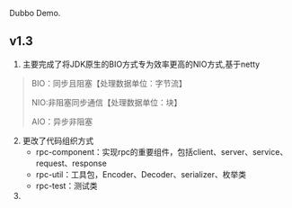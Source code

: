 Dubbo Demo.

## v1.3

1. 主要完成了将JDK原生的BIO方式专为效率更高的NIO方式,基于netty

>BIO：同步且阻塞【处理数据单位：字节流】
>
>NIO:非阻塞同步通信【处理数据单位：块】
>
>AIO：异步非阻塞

2. 更改了代码组织方式
   * rpc-component：实现rpc的重要组件，包括client、server、service、request、response
   * rpc-util：工具包，Encoder、Decoder、serializer、枚举类
   * rpc-test：测试类
3. 